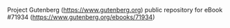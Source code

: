 Project Gutenberg (https://www.gutenberg.org) public repository
for eBook #71934 (https://www.gutenberg.org/ebooks/71934)
